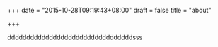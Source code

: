 +++
date = "2015-10-28T09:19:43+08:00"
draft = false
title = "about"

+++

dddddddddddddddddddddddddddddddddsss

